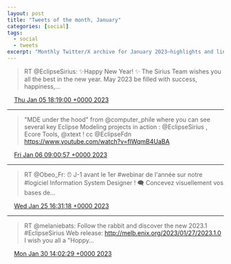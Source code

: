 ```yaml
---
layout: post
title: "Tweets of the month, January"
categories: [social]
tags:
  - social
  - tweets
excerpt: "Monthly Twitter/X archive for January 2023—highlights and links for a quick catch‑up."
---
```

> RT @EclipseSirius: ✨Happy New Year! ✨
> The Sirius Team wishes you all the best in the new year. May 2023 be filled with success, happiness,…

<img src="{{ site.url }}/media/tweet.ico" width="12" /> [Thu Jan 05 18:19:00 +0000 2023](https://twitter.com/bruncedric/status/1611064739152465954)

----

> "MDE under the hood" from @computer_phile where you can see several key Eclipse Modeling projects in action : @EclipseSirius , Ecore Tools, @xtext !  cc @EclipseFdn   https://www.youtube.com/watch?v=flWqmB4UaBA

<img src="{{ site.url }}/media/tweet.ico" width="12" /> [Fri Jan 06 09:00:57 +0000 2023](https://twitter.com/bruncedric/status/1611286689288273920)

----

> RT @Obeo_Fr: ⏰ J-1 avant le 1er #webinar de l'année sur notre #logiciel Information System Designer !
> 🗨️ Concevez visuellement vos bases de…

<img src="{{ site.url }}/media/tweet.ico" width="12" /> [Wed Jan 25 16:31:18 +0000 2023](https://twitter.com/bruncedric/status/1618285390766698501)

----

> RT @melaniebats: Follow the rabbit and discover the new 2023.1 #EclipseSirius Web release:
> http://melb.enix.org/2023/01/27/2023.1.0
> I wish you all a "Hoppy…

<img src="{{ site.url }}/media/tweet.ico" width="12" /> [Mon Jan 30 14:02:29 +0000 2023](https://twitter.com/bruncedric/status/1620059881255632904)
